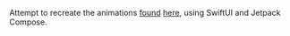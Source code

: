 Attempt to recreate the animations [found](https://kiranrao.in/blog/2020/01/12/diff-util-part3/) [here](https://github.com/curioustechizen/diffutil-custom-animations), using SwiftUI and Jetpack Compose.